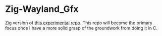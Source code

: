 # Zig-Wayland_Gfx

Zig version of [this experimental repo](https://github.com/Liam-Malone/wayland_gfx). This repo will become the primary focus once I have a more solid grasp of the groundwork from doing it in C.
